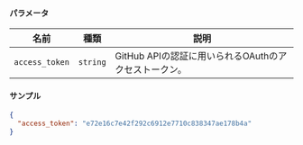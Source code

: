 #### パラメータ

| 名前             | 種類       | 説明                                 |
| -------------- | -------- | ---------------------------------- |
| `access_token` | `string` | GitHub APIの認証に用いられるOAuthのアクセストークン。 |

#### サンプル

```json
{
  "access_token": "e72e16c7e42f292c6912e7710c838347ae178b4a"
}
```
